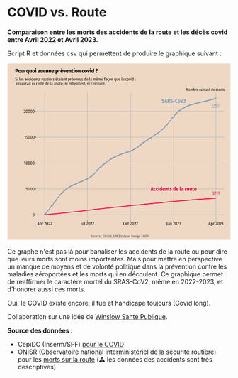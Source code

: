 # COVID vs. Route
**Comparaison entre les morts des accidents de la route et les décès covid entre Avril 2022 et Avril 2023.**

Script R et données csv qui permettent de produire le graphique suivant :

![graphique](COVIDvsRoute.png)

Ce graphe n'est pas là pour banaliser les accidents de la route ou pour dire que leurs morts sont moins importantes. Mais pour mettre en perspective un manque de moyens et de volonté politique dans la prévention contre les maladies aéroportées et les morts qui en découlent. Ce graphique permet de réaffirmer le caractère mortel du SRAS-CoV2, même en 2022-2023, et d'honorer aussi ces morts.

Oui, le COVID existe encore, il tue et handicape toujours (Covid long).

Collaboration sur une idée de [Winslow Santé Publique](https://winslow.fr/).

**Source des données :**
- CepiDC (Inserm/SPF) [pour le COVID](https://www.cepidc.inserm.fr/)
- ONISR (Observatoire national interministériel de la sécurité routière) pour les [morts sur la route](https://www.onisr.securite-routiere.gouv.fr/outils-statistiques/recueil-de-donnees-annuelles) (⚠️ les données des accidents sont très descriptives)
